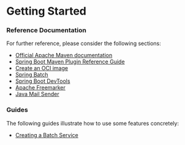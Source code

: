 # Getting Started

### Reference Documentation
For further reference, please consider the following sections:

* [Official Apache Maven documentation](https://maven.apache.org/guides/index.html)
* [Spring Boot Maven Plugin Reference Guide](https://docs.spring.io/spring-boot/docs/3.3.0-M1/maven-plugin/reference/html/)
* [Create an OCI image](https://docs.spring.io/spring-boot/docs/3.3.0-M1/maven-plugin/reference/html/#build-image)
* [Spring Batch](https://docs.spring.io/spring-boot/docs/3.3.0-M1/reference/htmlsingle/index.html#howto.batch)
* [Spring Boot DevTools](https://docs.spring.io/spring-boot/docs/3.3.0-M1/reference/htmlsingle/index.html#using.devtools)
* [Apache Freemarker](https://docs.spring.io/spring-boot/docs/3.3.0-M1/reference/htmlsingle/index.html#web.servlet.spring-mvc.template-engines)
* [Java Mail Sender](https://docs.spring.io/spring-boot/docs/3.3.0-M1/reference/htmlsingle/index.html#io.email)

### Guides
The following guides illustrate how to use some features concretely:

* [Creating a Batch Service](https://spring.io/guides/gs/batch-processing/)

